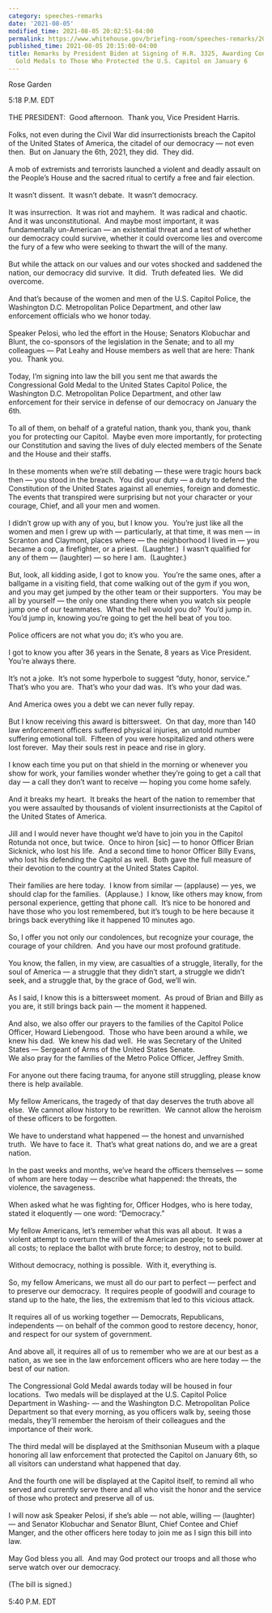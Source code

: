 ```yaml
---
category: speeches-remarks
date: '2021-08-05'
modified_time: 2021-08-05 20:02:51-04:00
permalink: https://www.whitehouse.gov/briefing-room/speeches-remarks/2021/08/05/remarks-by-president-biden-at-signing-of-h-r-3325-awarding-congressional-gold-medals-to-those-who-protected-the-u-s-capitol-on-january-6/
published_time: 2021-08-05 20:15:00-04:00
title: Remarks by President Biden at Signing of H.R. 3325, Awarding Congressional
  Gold Medals to Those Who Protected the U.S. Capitol on January 6
---
```

 
Rose Garden

5:18 P.M. EDT  
   
THE PRESIDENT:  Good afternoon.  Thank you, Vice President Harris.   
   
Folks, not even during the Civil War did insurrectionists breach the
Capitol of the United States of America, the citadel of our democracy —
not even then.  But on January the 6th, 2021, they did.  They did.   
   
A mob of extremists and terrorists launched a violent and deadly assault
on the People’s House and the sacred ritual to certify a free and fair
election.   
   
It wasn’t dissent.  It wasn’t debate.  It wasn’t democracy.  
   
It was insurrection.  It was riot and mayhem.  It was radical and
chaotic.  And it was unconstitutional.  And maybe most important, it was
fundamentally un-American — an existential threat and a test of whether
our democracy could survive, whether it could overcome lies and overcome
the fury of a few who were seeking to thwart the will of the many.  
   
But while the attack on our values and our votes shocked and saddened
the nation, our democracy did survive.  It did.  Truth defeated lies. 
We did overcome.  
   
And that’s because of the women and men of the U.S. Capitol Police, the
Washington D.C. Metropolitan Police Department, and other law
enforcement officials who we honor today.  
   
Speaker Pelosi, who led the effort in the House; Senators Klobuchar and
Blunt, the co-sponsors of the legislation in the Senate; and to all my
colleagues — Pat Leahy and House members as well that are here: Thank
you.  Thank you.    
   
Today, I’m signing into law the bill you sent me that awards the
Congressional Gold Medal to the United States Capitol Police, the
Washington D.C. Metropolitan Police Department, and other law
enforcement for their service in defense of our democracy on January the
6th.  
   
To all of them, on behalf of a grateful nation, thank you, thank you,
thank you for protecting our Capitol.  Maybe even more importantly, for
protecting our Constitution and saving the lives of duly elected members
of the Senate and the House and their staffs.    
   
In these moments when we’re still debating — these were tragic hours
back then — you stood in the breach.  You did your duty — a duty to
defend the Constitution of the United States against all enemies,
foreign and domestic.  The events that transpired were surprising but
not your character or your courage, Chief, and all your men and
women.   
   
I didn’t grow up with any of you, but I know you.  You’re just like all
the women and men I grew up with — particularly, at that time, it was
men — in Scranton and Claymont, places where — the neighborhood I lived
in — you became a cop, a firefighter, or a priest.  (Laughter.)  I
wasn’t qualified for any of them — (laughter) — so here I am. 
(Laughter.)  
   
But, look, all kidding aside, I got to know you.  You’re the same ones,
after a ballgame in a visiting field, that come walking out of the gym
if you won, and you may get jumped by the other team or their
supporters.  You may be all by yourself — the only one standing there
when you watch six people jump one of our teammates.  What the hell
would you do?  You’d jump in.  You’d jump in, knowing you’re going to
get the hell beat of you too.   
   
Police officers are not what you do; it’s who you are.   
   
I got to know you after 36 years in the Senate, 8 years as Vice
President.  You’re always there.  
   
It’s not a joke.  It’s not some hyperbole to suggest “duty, honor,
service.”  That’s who you are.  That’s who your dad was.  It’s who your
dad was.   
   
And America owes you a debt we can never fully repay.  
   
But I know receiving this award is bittersweet.  On that day, more than
140 law enforcement officers suffered physical injuries, an untold
number suffering emotional toll.  Fifteen of you were hospitalized and
others were lost forever.  May their souls rest in peace and rise in
glory.  
   
I know each time you put on that shield in the morning or whenever you
show for work, your families wonder whether they’re going to get a call
that day — a call they don’t want to receive — hoping you come home
safely.   
   
And it breaks my heart.  It breaks the heart of the nation to remember
that you were assaulted by thousands of violent insurrectionists at the
Capitol of the United States of America.  
   
Jill and I would never have thought we’d have to join you in the Capitol
Rotunda not once, but twice.  Once to hiron \[sic\] — to honor Officer
Brian Sicknick, who lost his life.  And a second time to honor Officer
Billy Evans, who lost his defending the Capitol as well.  Both gave the
full measure of their devotion to the country at the United States
Capitol.  
   
Their families are here today.  I know from similar — (applause) — yes,
we should clap for the families.  (Applause.)  I know, like others may
know, from personal experience, getting that phone call.  It’s nice to
be honored and have those who you lost remembered, but it’s tough to be
here because it brings back everything like it happened 10 minutes
ago.  
   
So, I offer you not only our condolences, but recognize your courage,
the courage of your children.  And you have our most profound
gratitude.  
   
You know, the fallen, in my view, are casualties of a struggle,
literally, for the soul of America — a struggle that they didn’t start,
a struggle we didn’t seek, and a struggle that, by the grace of God,
we’ll win.  
   
As I said, I know this is a bittersweet moment.  As proud of Brian and
Billy as you are, it still brings back pain — the moment it happened.  
   
And also, we also offer our prayers to the families of the Capitol
Police Officer, Howard Liebengood.  Those who have been around a while,
we knew his dad.  We knew his dad well.  He was Secretary of the United
States — Sergeant of Arms of the United States Senate.  
We also pray for the families of the Metro Police Officer, Jeffrey
Smith.   
   
For anyone out there facing trauma, for anyone still struggling, please
know there is help available.  
   
My fellow Americans, the tragedy of that day deserves the truth above
all else.  We cannot allow history to be rewritten.  We cannot allow the
heroism of these officers to be forgotten.  
   
We have to understand what happened — the honest and unvarnished truth. 
We have to face it.  That’s what great nations do, and we are a great
nation.  
   
In the past weeks and months, we’ve heard the officers themselves — some
of whom are here today — describe what happened: the threats, the
violence, the savageness.  
   
When asked what he was fighting for, Officer Hodges, who is here today,
stated it eloquently — one word: “Democracy.”  
   
My fellow Americans, let’s remember what this was all about.  It was a
violent attempt to overturn the will of the American people; to seek
power at all costs; to replace the ballot with brute force; to destroy,
not to build.  
   
Without democracy, nothing is possible.  With it, everything is.  
   
So, my fellow Americans, we must all do our part to perfect — perfect
and to preserve our democracy.  It requires people of goodwill and
courage to stand up to the hate, the lies, the extremism that led to
this vicious attack.  
   
It requires all of us working together — Democrats, Republicans,
independents — on behalf of the common good to restore decency, honor,
and respect for our system of government.  
   
And above all, it requires all of us to remember who we are at our best
as a nation, as we see in the law enforcement officers who are here
today — the best of our nation.  
   
The Congressional Gold Medal awards today will be housed in four
locations.  Two medals will be displayed at the U.S. Capitol Police
Department in Washing- — and the Washington D.C. Metropolitan Police
Department so that every morning, as you officers walk by, seeing those
medals, they’ll remember the heroism of their colleagues and the
importance of their work.  
   
The third medal will be displayed at the Smithsonian Museum with a
plaque honoring all law enforcement that protected the Capitol on
January 6th, so all visitors can understand what happened that day.  
   
And the fourth one will be displayed at the Capitol itself, to remind
all who served and currently serve there and all who visit the honor and
the service of those who protect and preserve all of us.  
   
I will now ask Speaker Pelosi, if she’s able — not able, willing —
(laughter) — and Senator Klobuchar and Senator Blunt, Chief Contee and
Chief Manger, and the other officers here today to join me as I sign
this bill into law.  
   
May God bless you all.  And may God protect our troops and all those who
serve watch over our democracy.  
   
(The bill is signed.)  
                              
5:40 P.M. EDT
